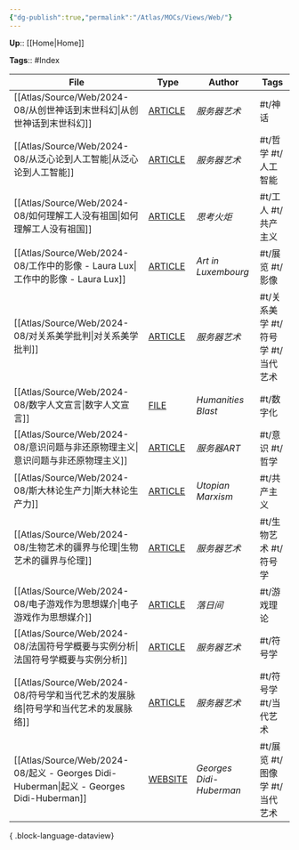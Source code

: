 ```yaml
---
{"dg-publish":true,"permalink":"/Atlas/MOCs/Views/Web/"}
---
```



**Up**:: [[Home\|Home]]

**Tags**:: #Index

| File                                                                                   | Type                                                                                                                                                                                                                                                    | Author                  | Tags                   |
| -------------------------------------------------------------------------------------- | ------------------------------------------------------------------------------------------------------------------------------------------------------------------------------------------------------------------------------------------------------- | ----------------------- | ---------------------- |
| [[Atlas/Source/Web/2024-08/从创世神话到末世科幻\|从创世神话到末世科幻]]                                 | [ARTICLE](https://mp.weixin.qq.com/s?__biz=MjM5Mzg2NjU3Ng%3D%3D&chksm=a6928b3a91e5022ce4a990214b6351ba0b704ed81a200f038c94b014f783321a35f0f811cb6d&idx=1&mid=2247515397&scene=21&sn=42fc84b61193d25ca651974a21d94169)                                   | _服务器艺术_                 | #t/神话                  |
| [[Atlas/Source/Web/2024-08/从泛心论到人工智能\|从泛心论到人工智能]]                                   | [ARTICLE](https://mp.weixin.qq.com/s?__biz=MjM5Mzg2NjU3Ng%3D%3D&chksm=a692b01091e539066eda02ffdb26a02591d0a1eca0fa49662d76d94455147a9a8aba4647fbbd&idx=1&mid=2247517743&scene=21&sn=30bb178734e5707a264cbca614dccdcb)                                   | _服务器艺术_                 | #t/哲学 #t/人工智能          |
| [[Atlas/Source/Web/2024-08/如何理解工人没有祖国\|如何理解工人没有祖国]]                                 | [ARTICLE](https://mp.weixin.qq.com/s/-4YpKwaVLvw1QoLA01tRCw)                                                                                                                                                                                            | _思考火炬_                  | #t/工人 #t/共产主义          |
| [[Atlas/Source/Web/2024-08/工作中的影像 - Laura Lux\|工作中的影像 - Laura Lux]]                 | [ARTICLE](https://we-make-money-not-art.com/images-at-work-a-cinematic-view-on-the-working-class/)                                                                                                                                                      | _Art in Luxembourg_     | #t/展览 #t/影像            |
| [[Atlas/Source/Web/2024-08/对关系美学批判\|对关系美学批判]]                                       | [ARTICLE](https://mp.weixin.qq.com/s?__biz=MjM5Mzg2NjU3Ng%3D%3D&chksm=a6913eb891e6b7ae1ccaaaec23bc492b1b29e4f11d9d2b9724c6c0b700a633d29ccb5697b6b3&cur_album_id=1392216700120317952&idx=1&mid=2247485575&scene=178&sn=b5ab0305da35aaeb7ce4bfaf744e34aa) | _服务器艺术_                 | #t/关系美学 #t/符号学 #t/当代艺术 |
| [[Atlas/Source/Web/2024-08/数字人文宣言\|数字人文宣言]]                                         | [FILE](https://humanitiesblast.com/manifesto/Manifesto_V2.pdf)                                                                                                                                                                                          | _Humanities Blast_      | #t/数字化                 |
| [[Atlas/Source/Web/2024-08/意识问题与非还原物理主义\|意识问题与非还原物理主义]]                             | [ARTICLE](https://mp.weixin.qq.com/s/Gm1_8Kd8UgWOj-JYuUAScw)                                                                                                                                                                                            | _服务器ART_                | #t/意识 #t/哲学            |
| [[Atlas/Source/Web/2024-08/斯大林论生产力\|斯大林论生产力]]                                       | [ARTICLE](https://mp.weixin.qq.com/s/uJtEYdtyJTSiEMp-89n3zw)                                                                                                                                                                                            | _Utopian Marxism_       | #t/共产主义                |
| [[Atlas/Source/Web/2024-08/生物艺术的疆界与伦理\|生物艺术的疆界与伦理]]                                 | [ARTICLE](https://mp.weixin.qq.com/s?__biz=MjM5Mzg2NjU3Ng%3D%3D&chksm=a69130a991e6b9bf4489611209b7902ae22a1a9434fa5ddb54a277af3097ae25bf4f8d8b429d&cur_album_id=1392216700120317952&idx=1&mid=2247485078&scene=178&sn=1bb495e5724a865b2a387139202fd049) | _服务器艺术_                 | #t/生物艺术 #t/符号学         |
| [[Atlas/Source/Web/2024-08/电子游戏作为思想媒介\|电子游戏作为思想媒介]]                                 | [ARTICLE](https://mp.weixin.qq.com/s/Rnel8wRBeumueoZubUjPjQ)                                                                                                                                                                                            | _落日间_                   | #t/游戏理论                |
| [[Atlas/Source/Web/2024-08/法国符号学概要与实例分析\|法国符号学概要与实例分析]]                             | [ARTICLE](https://mp.weixin.qq.com/s?__biz=MjM5Mzg2NjU3Ng%3D%3D&chksm=a692d37491e55a62063cd5e362ca7446e15b8c1e746065d30822aaa5afd3cae4caded1fe6efc&cur_album_id=1392216700120317952&idx=1&mid=2247492939&scene=178&sn=e2ff789117e112b050563a9141df20ce) | _服务器艺术_                 | #t/符号学                 |
| [[Atlas/Source/Web/2024-08/符号学和当代艺术的发展脉络\|符号学和当代艺术的发展脉络]]                           | [ARTICLE](https://mp.weixin.qq.com/s?__biz=MjM5Mzg2NjU3Ng%3D%3D&chksm=a691349e91e6bd887d8ffa3b19d72a49e20c09788a28c76089618b69553b2ba5129fd0ec4422&cur_album_id=1392216700120317952&idx=1&mid=2247484065&scene=178&sn=b30ab6bf3e4b63270f919d5b4dd17ccf) | _服务器艺术_                 | #t/符号学 #t/当代艺术         |
| [[Atlas/Source/Web/2024-08/起义 - Georges Didi-Huberman\|起义 - Georges Didi-Huberman]] | [WEBSITE](https://archive-soulevements.jeudepaume.org/parcours/index.html)                                                                                                                                                                              | _Georges Didi-Huberman_ | #t/展览 #t/图像学 #t/当代艺术   |

{ .block-language-dataview}
